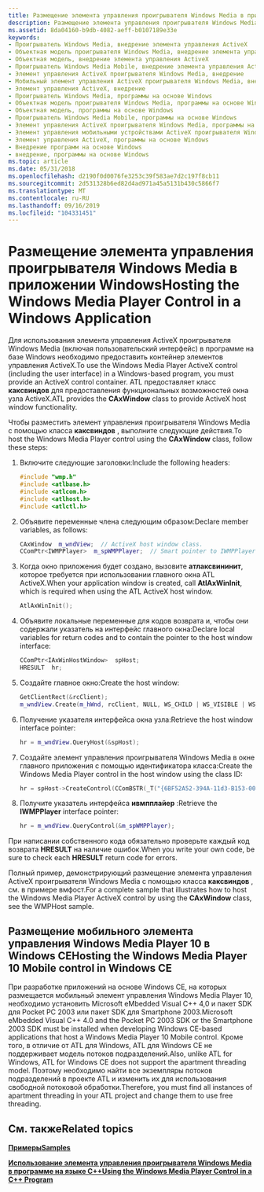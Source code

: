 ```yaml
---
title: Размещение элемента управления проигрывателя Windows Media в приложении Windows
description: Размещение элемента управления проигрывателя Windows Media в приложении Windows
ms.assetid: 8da04160-b9db-4082-aeff-b0107189e33e
keywords:
- Проигрыватель Windows Media, внедрение элемента управления ActiveX
- Объектная модель проигрывателя Windows Media, внедрение элемента управления ActiveX
- Объектная модель, внедрение элемента управления ActiveX
- Проигрыватель Windows Media Mobile, внедрение элемента управления ActiveX
- Элемент управления ActiveX проигрывателя Windows Media, внедрение
- Мобильный элемент управления ActiveX проигрывателя Windows Media, внедрение
- Элемент управления ActiveX, внедрение
- Проигрыватель Windows Media, программы на основе Windows
- Объектная модель проигрывателя Windows Media, программы на основе Windows
- Объектная модель, программы на основе Windows
- Проигрыватель Windows Media Mobile, программы на основе Windows
- Элемент управления ActiveX проигрывателя Windows Media, программы на основе Windows
- Элемент управления мобильными устройствами ActiveX проигрывателя Windows Media, программы на основе Windows
- Элемент управления ActiveX, программы на основе Windows
- Внедрение программ на основе Windows
- внедрение, программы на основе Windows
ms.topic: article
ms.date: 05/31/2018
ms.openlocfilehash: d2190f0d0076fe3253c39f583ae7d2c197f8cb11
ms.sourcegitcommit: 2d531328b6ed82d4ad971a45a5131b430c5866f7
ms.translationtype: MT
ms.contentlocale: ru-RU
ms.lasthandoff: 09/16/2019
ms.locfileid: "104331451"
---
```

# <a name="hosting-the-windows-media-player-control-in-a-windows-application"></a><span data-ttu-id="53810-119">Размещение элемента управления проигрывателя Windows Media в приложении Windows</span><span class="sxs-lookup"><span data-stu-id="53810-119">Hosting the Windows Media Player Control in a Windows Application</span></span>

<span data-ttu-id="53810-120">Для использования элемента управления ActiveX проигрывателя Windows Media (включая пользовательский интерфейс) в программе на базе Windows необходимо предоставить контейнер элементов управления ActiveX.</span><span class="sxs-lookup"><span data-stu-id="53810-120">To use the Windows Media Player ActiveX control (including the user interface) in a Windows-based program, you must provide an ActiveX control container.</span></span> <span data-ttu-id="53810-121">ATL предоставляет класс **каксвиндов** для предоставления функциональных возможностей окна узла ActiveX.</span><span class="sxs-lookup"><span data-stu-id="53810-121">ATL provides the **CAxWindow** class to provide ActiveX host window functionality.</span></span>

<span data-ttu-id="53810-122">Чтобы разместить элемент управления проигрывателя Windows Media с помощью класса **каксвиндов** , выполните следующие действия.</span><span class="sxs-lookup"><span data-stu-id="53810-122">To host the Windows Media Player control using the **CAxWindow** class, follow these steps:</span></span>

1.  <span data-ttu-id="53810-123">Включите следующие заголовки:</span><span class="sxs-lookup"><span data-stu-id="53810-123">Include the following headers:</span></span>
    ```C++
    #include "wmp.h"
    #include <atlbase.h>
    #include <atlcom.h>
    #include <atlhost.h>
    #include <atlctl.h>
    ```

    

2.  <span data-ttu-id="53810-124">Объявите переменные члена следующим образом:</span><span class="sxs-lookup"><span data-stu-id="53810-124">Declare member variables, as follows:</span></span>
    ```C++
    CAxWindow  m_wndView;  // ActiveX host window class.
    CComPtr<IWMPPlayer>  m_spWMPPlayer;  // Smart pointer to IWMPPlayer interface.
    
    ```

    

3.  <span data-ttu-id="53810-125">Когда окно приложения будет создано, вызовите **атлаксвининит**, которое требуется при использовании главного окна ATL ActiveX.</span><span class="sxs-lookup"><span data-stu-id="53810-125">When your application window is created, call **AtlAxWinInit**, which is required when using the ATL ActiveX host window.</span></span>
    ```C++
    AtlAxWinInit();
    
    ```

    

4.  <span data-ttu-id="53810-126">Объявите локальные переменные для кодов возврата и, чтобы они содержали указатель на интерфейс главного окна:</span><span class="sxs-lookup"><span data-stu-id="53810-126">Declare local variables for return codes and to contain the pointer to the host window interface:</span></span>
    ```C++
    CComPtr<IAxWinHostWindow>  spHost;
    HRESULT  hr;
    
    ```

    

5.  <span data-ttu-id="53810-127">Создайте главное окно:</span><span class="sxs-lookup"><span data-stu-id="53810-127">Create the host window:</span></span>
    ```C++
    GetClientRect(&rcClient);
    m_wndView.Create(m_hWnd, rcClient, NULL, WS_CHILD | WS_VISIBLE | WS_CLIPCHILDREN, WS_EX_CLIENTEDGE);
    
    ```

    

6.  <span data-ttu-id="53810-128">Получение указателя интерфейса окна узла:</span><span class="sxs-lookup"><span data-stu-id="53810-128">Retrieve the host window interface pointer:</span></span>
    ```C++
    hr = m_wndView.QueryHost(&spHost);
    
    ```

    

7.  <span data-ttu-id="53810-129">Создайте элемент управления проигрывателя Windows Media в окне главного приложения с помощью идентификатора класса:</span><span class="sxs-lookup"><span data-stu-id="53810-129">Create the Windows Media Player control in the host window using the class ID:</span></span>
    ```C++
    hr = spHost->CreateControl(CComBSTR(_T("{6BF52A52-394A-11d3-B153-00C04F79FAA6}")), m_wndView, 0);
    
    ```

    

8.  <span data-ttu-id="53810-130">Получите указатель интерфейса **ивмпплайер** :</span><span class="sxs-lookup"><span data-stu-id="53810-130">Retrieve the **IWMPPlayer** interface pointer:</span></span>
    ```C++
    hr = m_wndView.QueryControl(&m_spWMPPlayer);
    
    ```

    

<span data-ttu-id="53810-131">При написании собственного кода обязательно проверьте каждый код возврата **HRESULT** на наличие ошибок.</span><span class="sxs-lookup"><span data-stu-id="53810-131">When you write your own code, be sure to check each **HRESULT** return code for errors.</span></span>

<span data-ttu-id="53810-132">Полный пример, демонстрирующий размещение элемента управления ActiveX проигрывателя Windows Media с помощью класса **каксвиндов** , см. в примере вмфост.</span><span class="sxs-lookup"><span data-stu-id="53810-132">For a complete sample that illustrates how to host the Windows Media Player ActiveX control by using the **CAxWindow** class, see the WMPHost sample.</span></span>

## <a name="hosting-the-windows-media-player-10-mobile-control-in-windows-ce"></a><span data-ttu-id="53810-133">Размещение мобильного элемента управления Windows Media Player 10 в Windows CE</span><span class="sxs-lookup"><span data-stu-id="53810-133">Hosting the Windows Media Player 10 Mobile control in Windows CE</span></span>

<span data-ttu-id="53810-134">При разработке приложений на основе Windows CE, на которых размещается мобильный элемент управления Windows Media Player 10, необходимо установить Microsoft eMbedded Visual C++ 4,0 и пакет SDK для Pocket PC 2003 или пакет SDK для Smartphone 2003.</span><span class="sxs-lookup"><span data-stu-id="53810-134">Microsoft eMbedded Visual C++ 4.0 and the Pocket PC 2003 SDK or the Smartphone 2003 SDK must be installed when developing Windows CE-based applications that host a Windows Media Player 10 Mobile control.</span></span> <span data-ttu-id="53810-135">Кроме того, в отличие от ATL для Windows, ATL для Windows CE не поддерживает модель потоков подразделений.</span><span class="sxs-lookup"><span data-stu-id="53810-135">Also, unlike ATL for Windows, ATL for Windows CE does not support the apartment threading model.</span></span> <span data-ttu-id="53810-136">Поэтому необходимо найти все экземпляры потоков подразделений в проекте ATL и изменить их для использования свободной потоковой обработки.</span><span class="sxs-lookup"><span data-stu-id="53810-136">Therefore, you must find all instances of apartment threading in your ATL project and change them to use free threading.</span></span>

## <a name="related-topics"></a><span data-ttu-id="53810-137">См. также</span><span class="sxs-lookup"><span data-stu-id="53810-137">Related topics</span></span>

<dl> <dt>

[<span data-ttu-id="53810-138">**Примеры**</span><span class="sxs-lookup"><span data-stu-id="53810-138">**Samples**</span></span>](samples.md)
</dt> <dt>

[<span data-ttu-id="53810-139">**Использование элемента управления проигрывателя Windows Media в программе на языке C++**</span><span class="sxs-lookup"><span data-stu-id="53810-139">**Using the Windows Media Player Control in a C++ Program**</span></span>](using-the-windows-media-player-control-in-a-c---program.md)
</dt> </dl>

 

 




